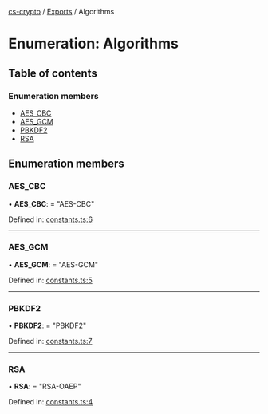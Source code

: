 [cs-crypto](../README.md) / [Exports](../modules.md) / Algorithms

# Enumeration: Algorithms

## Table of contents

### Enumeration members

- [AES\_CBC](algorithms.md#aes_cbc)
- [AES\_GCM](algorithms.md#aes_gcm)
- [PBKDF2](algorithms.md#pbkdf2)
- [RSA](algorithms.md#rsa)

## Enumeration members

### AES\_CBC

• **AES\_CBC**: = "AES-CBC"

Defined in: [constants.ts:6](https://github.com/very-amused/CS-crypto/blob/8298123/src/constants.ts#L6)

___

### AES\_GCM

• **AES\_GCM**: = "AES-GCM"

Defined in: [constants.ts:5](https://github.com/very-amused/CS-crypto/blob/8298123/src/constants.ts#L5)

___

### PBKDF2

• **PBKDF2**: = "PBKDF2"

Defined in: [constants.ts:7](https://github.com/very-amused/CS-crypto/blob/8298123/src/constants.ts#L7)

___

### RSA

• **RSA**: = "RSA-OAEP"

Defined in: [constants.ts:4](https://github.com/very-amused/CS-crypto/blob/8298123/src/constants.ts#L4)
